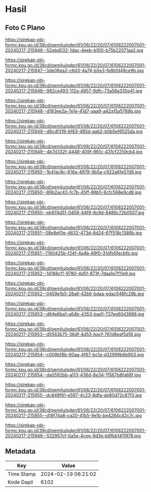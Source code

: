 # Hasil

## Foto C Plano

https://sirekap-obj-formc.kpu.go.id/38cd/pemilu/pdpr/61/06/22/20/07/6106222007001-20240217-215946--52ebd032-1dac-4eeb-b100-b75b22071aa2.jpg

https://sirekap-obj-formc.kpu.go.id/38cd/pemilu/pdpr/61/06/22/20/07/6106222007001-20240217-215947--3de06ea2-c6d3-4a74-b5e3-fe8bfd48ce9b.jpg

https://sirekap-obj-formc.kpu.go.id/38cd/pemilu/pdpr/61/06/22/20/07/6106222007001-20240217-215948--982ce493-112a-4957-9dfc-73a58a335e41.jpg

https://sirekap-obj-formc.kpu.go.id/38cd/pemilu/pdpr/61/06/22/20/07/6106222007001-20240217-215948--d183ee2a-7e1e-41d7-aaa9-a42a15a5789b.jpg

https://sirekap-obj-formc.kpu.go.id/38cd/pemilu/pdpr/61/06/22/20/07/6106222007001-20240217-215949--d6cdf319-bf83-485d-aab2-b0b5ef6525da.jpg

https://sirekap-obj-formc.kpu.go.id/38cd/pemilu/pdpr/61/06/22/20/07/6106222007001-20240217-215949--4b7d332f-4448-409f-961c-431cf2259cb4.jpg

https://sirekap-obj-formc.kpu.go.id/38cd/pemilu/pdpr/61/06/22/20/07/6106222007001-20240217-215950--1b41ac8c-616a-4978-9b5a-c922a6fe57d9.jpg

https://sirekap-obj-formc.kpu.go.id/38cd/pemilu/pdpr/61/06/22/20/07/6106222007001-20240217-215950--89b2ac43-fc7b-45ff-86b5-6cfc598e9cd8.jpg

https://sirekap-obj-formc.kpu.go.id/38cd/pemilu/pdpr/61/06/22/20/07/6106222007001-20240217-215950--eb974d51-0458-44f9-8c9d-8489c72b0507.jpg

https://sirekap-obj-formc.kpu.go.id/38cd/pemilu/pdpr/61/06/22/20/07/6106222007001-20240217-215951--08e8ef0e-4632-473d-8d24-67f518c1388b.jpg

https://sirekap-obj-formc.kpu.go.id/38cd/pemilu/pdpr/61/06/22/20/07/6106222007001-20240217-215951--7160425b-f24f-4a4b-89f0-31dfb5fecbfb.jpg

https://sirekap-obj-formc.kpu.go.id/38cd/pemilu/pdpr/61/06/22/20/07/6106222007001-20240217-215952--14188cf1-9780-4d5f-873f-7daa1e7f11e9.jpg

https://sirekap-obj-formc.kpu.go.id/38cd/pemilu/pdpr/61/06/22/20/07/6106222007001-20240217-215952--0459e1b5-28a6-42b6-bdaa-edac048fc29b.jpg

https://sirekap-obj-formc.kpu.go.id/38cd/pemilu/pdpr/61/06/22/20/07/6106222007001-20240217-215953--d64e6ba1-a64b-4353-bad1-737ee60d3988.jpg

https://sirekap-obj-formc.kpu.go.id/38cd/pemilu/pdpr/61/06/22/20/07/6106222007001-20240217-215953--d5563b75-36df-4d53-bacf-761d8eaf5d18.jpg

https://sirekap-obj-formc.kpu.go.id/38cd/pemilu/pdpr/61/06/22/20/07/6106222007001-20240217-215954--c009bf8b-60aa-4f67-bc1a-d32999b6b903.jpg

https://sirekap-obj-formc.kpu.go.id/38cd/pemilu/pdpr/61/06/22/20/07/6106222007001-20240217-215954--da0592bb-a113-436d-8e34-11567b8fa68f.jpg

https://sirekap-obj-formc.kpu.go.id/38cd/pemilu/pdpr/61/06/22/20/07/6106222007001-20240217-215955--dc849f81-e597-4c23-8dfa-de80d72c87f3.jpg

https://sirekap-obj-formc.kpu.go.id/38cd/pemilu/pdpr/61/06/22/20/07/6106222007001-20240217-215955--d18f74a8-ca20-41b5-9e1b-be4284c42c7c.jpg

https://sirekap-obj-formc.kpu.go.id/38cd/pemilu/pdpr/61/06/22/20/07/6106222007001-20240217-215946--532957cf-0a5e-4cee-9d3e-b6fbb1411978.jpg


## Metadata

| Key        | Value               |
| ---------- | ------------------- |
| Time Stamp | 2024-02-19 06:21:02 |
| Kode Dapil | 6102                |



